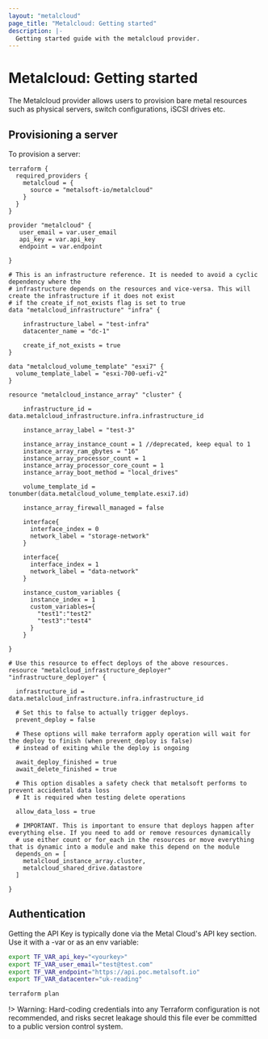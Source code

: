 ```yaml
---
layout: "metalcloud"
page_title: "Metalcloud: Getting started"
description: |-
  Getting started guide with the metalcloud provider.
---
```


# Metalcloud: Getting started

The Metalcloud provider allows users to provision bare metal resources such as physical servers, switch configurations, iSCSI drives etc.


## Provisioning a server

To provision a server:

```hcl
terraform {
  required_providers {
    metalcloud = {
      source = "metalsoft-io/metalcloud"
    }
  }
}

provider "metalcloud" {
   user_email = var.user_email
   api_key = var.api_key
   endpoint = var.endpoint

}

# This is an infrastructure reference. It is needed to avoid a cyclic dependency where the 
# infrastructure depends on the resources and vice-versa. This will create the infrastructure if it does not exist
# if the create_if_not_exists flag is set to true
data "metalcloud_infrastructure" "infra" {
   
    infrastructure_label = "test-infra"
    datacenter_name = "dc-1" 

    create_if_not_exists = true
}

data "metalcloud_volume_template" "esxi7" {
  volume_template_label = "esxi-700-uefi-v2"
}

resource "metalcloud_instance_array" "cluster" {

    infrastructure_id = data.metalcloud_infrastructure.infra.infrastructure_id

    instance_array_label = "test-3"

    instance_array_instance_count = 1 //deprecated, keep equal to 1
    instance_array_ram_gbytes = "16"
    instance_array_processor_count = 1
    instance_array_processor_core_count = 1
    instance_array_boot_method = "local_drives"

    volume_template_id = tonumber(data.metalcloud_volume_template.esxi7.id)

    instance_array_firewall_managed = false

    interface{
      interface_index = 0
      network_label = "storage-network"
    }

    interface{
      interface_index = 1
      network_label = "data-network"
    }

    instance_custom_variables {
      instance_index = 1
      custom_variables={
        "test1":"test2"
        "test3":"test4"
      }
    }

}

# Use this resource to effect deploys of the above resources.
resource "metalcloud_infrastructure_deployer" "infrastructure_deployer" {

  infrastructure_id = data.metalcloud_infrastructure.infra.infrastructure_id

  # Set this to false to actually trigger deploys.
  prevent_deploy = false

  # These options will make terraform apply operation will wait for the deploy to finish (when prevent_deploy is false)
  # instead of exiting while the deploy is ongoing

  await_deploy_finished = true
  await_delete_finished = true

  # This option disables a safety check that metalsoft performs to prevent accidental data loss
  # It is required when testing delete operations

  allow_data_loss = true

  # IMPORTANT. This is important to ensure that deploys happen after everything else. If you need to add or remove resources dynamically
  # use either count or for_each in the resources or move everything that is dynamic into a module and make this depend on the module
  depends_on = [
    metalcloud_instance_array.cluster,
    metalcloud_shared_drive.datastore
  ]

}
```

## Authentication

Getting the API Key is typically done via the  Metal Cloud's API key section. Use it with a -var or as an env variable:

```bash
export TF_VAR_api_key="<yourkey>"
export TF_VAR_user_email="test@test.com"
export TF_VAR_endpoint="https://api.poc.metalsoft.io"
export TF_VAR_datacenter="uk-reading"

terraform plan
```

!> Warning: Hard-coding credentials into any Terraform configuration is not recommended, and risks secret leakage should this file ever be committed to a public version control system. 

